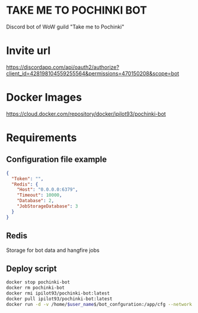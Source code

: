 # TAKE ME TO POCHINKI BOT #
Discord bot of WoW guild "Take me to Pochinki"

# Invite url
https://discordapp.com/api/oauth2/authorize?client_id=428198104559255564&permissions=470150208&scope=bot

# Docker Images
https://cloud.docker.com/repository/docker/ipilot93/pochinki-bot

# Requirements
## Configuration file example
```json
{
  "Token": "",
  "Redis": {
    "Host": "0.0.0.0:6379",
    "Timeout": 10000,
    "Database": 2,
    "JobStorageDatabase": 3
  }
}
```
## Redis 
Storage for bot data and hangfire jobs

## Deploy script
```sh
docker stop pochinki-bot
docker rm pochinki-bot
docker rmi ipilot93/pochinki-bot:latest
docker pull ipilot93/pochinki-bot:latest
docker run -d -v /home/$user_name$/bot_confguration:/app/cfg --network bridge --name pochinki-bot ipilot93/pochinki-bot:latest --c cfg/config.json
```
